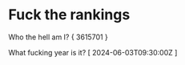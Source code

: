# Fuck the rankings

Who the hell am I?
{ 3615701 }

What fucking year is it?
[ 2024-06-03T09:30:00Z ]
